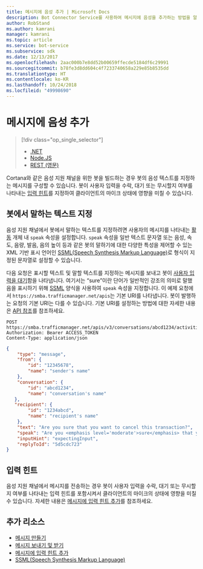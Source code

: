 ```yaml
---
title: 메시지에 음성 추가 | Microsoft Docs
description: Bot Connector Service를 사용하여 메시지에 음성을 추가하는 방법을 알아봅니다.
author: RobStand
ms.author: kamrani
manager: kamrani
ms.topic: article
ms.service: bot-service
ms.subservice: sdk
ms.date: 12/13/2017
ms.openlocfilehash: 2aac000b7e8dd52b00659ffecde5184df6c29991
ms.sourcegitcommit: b78fe3d8dd604c4f7233740658a229e85b8535dd
ms.translationtype: HT
ms.contentlocale: ko-KR
ms.lasthandoff: 10/24/2018
ms.locfileid: "49998690"
---
```

# <a name="add-speech-to-messages"></a>메시지에 음성 추가
> [!div class="op_single_selector"]
> - [.NET](../dotnet/bot-builder-dotnet-text-to-speech.md)
> - [Node.JS](../nodejs/bot-builder-nodejs-text-to-speech.md)
> - [REST (영문)](../rest-api/bot-framework-rest-connector-text-to-speech.md)

Cortana와 같은 음성 지원 채널을 위한 봇을 빌드하는 경우 봇의 음성 텍스트를 지정하는 메시지를 구성할 수 있습니다. 봇이 사용자 입력을 수락, 대기 또는 무시할지 여부를 나타내는 [입력 힌트](bot-framework-rest-connector-add-input-hints.md)를 지정하여 클라이언트의 마이크 상태에 영향을 미칠 수 있습니다.

## <a name="specify-text-to-be-spoken-by-your-bot"></a>봇에서 말하는 텍스트 지정

음성 지원 채널에서 봇에서 말하는 텍스트를 지정하려면 사용자의 메시지를 나타내는 [활동][Activity] 개체 내 `speak` 속성을 설정합니다. `speak` 속성을 일반 텍스트 문자열 또는 음성, 속도, 음량, 발음, 음의 높이 등과 같은 봇의 말하기에 대한 다양한 특성을 제어할 수 있는 XML 기반 표시 언어인 <a href="https://msdn.microsoft.com/en-us/library/hh378377(v=office.14).aspx" target="_blank">SSML(Speech Synthesis Markup Language)</a>로 형식이 지정된 문자열로 설정할 수 있습니다. 

다음 요청은 표시할 텍스트 및 말할 텍스트를 지정하는 메시지를 보내고 봇이 [사용자 입력을 대기](bot-framework-rest-connector-add-input-hints.md)함을 나타냅니다. 여기서는 “sure”이란 단어가 일반적인 강조의 의미로 말했음을 표시하기 위해 <a href="https://msdn.microsoft.com/en-us/library/hh378377(v=office.14).aspx" target="_blank">SSML</a> 양식을 사용하여 `speak` 속성을 지정합니다. 이 예제 요청에서 `https://smba.trafficmanager.net/apis`는 기본 URI를 나타냅니다. 봇이 발행하는 요청의 기본 URI는 다를 수 있습니다. 기본 URI를 설정하는 방법에 대한 자세한 내용은 [API 참조](bot-framework-rest-connector-api-reference.md#base-uri)를 참조하세요.

```http
POST https://smba.trafficmanager.net/apis/v3/conversations/abcd1234/activities/5d5cdc723
Authorization: Bearer ACCESS_TOKEN
Content-Type: application/json
```

```json
{
    "type": "message",
    "from": {
        "id": "12345678",
        "name": "sender's name"
    },
    "conversation": {
        "id": "abcd1234",
        "name": "conversation's name"
   },
   "recipient": {
        "id": "1234abcd",
        "name": "recipient's name"
    },
    "text": "Are you sure that you want to cancel this transaction?",
    "speak": "Are you <emphasis level='moderate'>sure</emphasis> that you want to cancel this transaction?",
    "inputHint": "expectingInput",
    "replyToId": "5d5cdc723"
}
```

## <a name="input-hints"></a>입력 힌트

음성 지원 채널에서 메시지를 전송하는 경우 봇이 사용자 입력을 수락, 대기 또는 무시할지 여부를 나타내는 입력 힌트를 포함시켜서 클라이언트의 마이크의 상태에 영향을 미칠 수 있습니다. 자세한 내용은 [메시지에 입력 힌트 추가](bot-framework-rest-connector-add-input-hints.md)를 참조하세요.

## <a name="additional-resources"></a>추가 리소스

- [메시지 만들기](bot-framework-rest-connector-create-messages.md)
- [메시지 보내기 및 받기](bot-framework-rest-connector-send-and-receive-messages.md)
- [메시지에 입력 힌트 추가](bot-framework-rest-connector-add-input-hints.md)
- <a href="https://msdn.microsoft.com/en-us/library/hh378377(v=office.14).aspx" target="_blank">SSML(Speech Synthesis Markup Language)</a>

[Activity]: bot-framework-rest-connector-api-reference.md#activity-object
